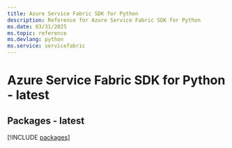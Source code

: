 ```yaml
---
title: Azure Service Fabric SDK for Python
description: Reference for Azure Service Fabric SDK for Python
ms.date: 03/31/2025
ms.topic: reference
ms.devlang: python
ms.service: servicefabric
---
```

# Azure Service Fabric SDK for Python - latest
## Packages - latest
[!INCLUDE [packages](service-fabric-index.md)]
